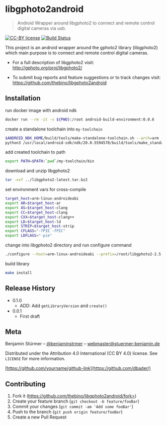 # libgphoto2android
> Android Wrapper around libgphoto2 to connect and remote control digital cameras via usb.

[![CC-BY license](https://img.shields.io/badge/License-CC--BY-blue.svg)](https://creativecommons.org/licenses/by-nd/4.0)
[![Build Status](https://travis-ci.org/thebino/libgphoto2android.svg?branch=master)](https://travis-ci.org/thebino/libgphoto2android)

This project is an android wrapper around the gphoto2 library (libgphoto2) 
which main purpose is to connect and remote control digital cameras.

 * For a full description of libgphoto2 visit:
  http://gphoto.org/proj/libgphoto2/

 * To submit bug reports and feature suggestions or to track changes visit:
  https://github.com/thebino/libgphoto2android

## Installation

run docker image with android ndk
```sh
docker run --rm -it -v ${PWD}:/root android-build-environment:0.0.6
```


create a standalone toolchain into `my-toolchain`
```sh
$ANDROID_NDK_HOME/build/tools/make-standalone-toolchain.sh --arch=arm --install-dir=my-toolchain --force
python3 /usr/local/android-sdk/ndk/20.0.5594570/build/tools/make_standalone_toolchain.py --arch arm --install-dir my-toolchain --force
```


add created toolchain to path
```sh
export PATH=$PATH:`pwd`/my-toolchain/bin
```


download and unzip libgphoto2 
```sh
tar -xvf ../libgphoto2-latest.tar.bz2 
```


set environment vars for cross-compile
```sh
target_host=arm-linux-androideabi
export AR=$target_host-ar
export AS=$target_host-clang
export CC=$target_host-clang
export CXX=$target_host-clang++
export LD=$target_host-ld
export STRIP=$target_host-strip
export CFLAGS="-fPIE -fPIC"
export LDFLAGS="-pie"
```


change into libgphoto2 directory and run configure command
```sh
./configure --host=arm-linux-androideabi --prefix=/root/libgphoto2-2.5.23/output --with-sysroot="/usr/local/android-sdk/ndk/20.0.5594570/sysroot/usr/lib/arm-linux-androideabi/"
```

build library
```sh
make install
```


## Release History

* 0.1.0
    * ADD: Add `getLibraryVersion` and `create()`
* 0.0.1
    * First draft

## Meta

Benjamin Stürmer – [@benjaminstrmer](https://twitter.com/benjaminstrmer) – webmaster@stuermer-benjamin.de

Distributed under the Attribution 4.0 International (CC BY 4.0) license. See ``LICENSE`` for more information.

[https://github.com/yourname/github-link](https://github.com/dbader/)


## Contributing

1. Fork it (https://github.com/thebino/libgphoto2android/fork>)
2. Create your feature branch (`git checkout -b feature/fooBar`)
3. Commit your changes (`git commit -am 'Add some fooBar'`)
4. Push to the branch (`git push origin feature/fooBar`)
5. Create a new Pull Request
   
